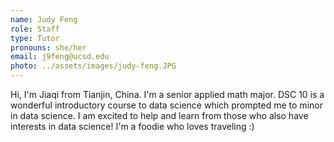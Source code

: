 ```yaml
---
name: Judy Feng
role: Staff
type: Tutor
pronouns: she/her
email: j9feng@ucsd.edu
photo: ../assets/images/judy-feng.JPG
---
```

Hi, I'm Jiaqi from Tianjin, China. I'm a senior applied math major. DSC 10 is a wonderful introductory course to data science which prompted me to minor in data science. I am excited to help and learn from those who also have interests in data science! I'm a foodie who loves traveling :)